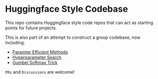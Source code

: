# Huggingface Style Codebase
This repo contains Huggingface style code repos that can act as starting points for future projects.

This is also part of an attempt to construct a group codebase, now including:
- [Paramter Efficient Methods](https://github.com/PKU-TANGENT/Efficiency)
- [Hyperparameter Search](https://github.com/PKU-TANGENT/Hyperparameter_search)
- [Gumbel Softmax Trick](https://github.com/PKU-TANGENT/Gumbel_Softmax_Sentence_Embedding)

`PRs` and `Discussions` are welcome!